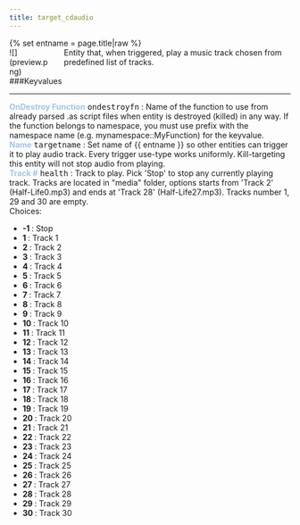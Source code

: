 ```yaml
---
title: target_cdaudio
---
```

<div>{% set entname = page.title|raw %}</div>
<div class="container previewimg">
<div class="columns">
<div class="imagepadding column col-auto" markdown="1">![](preview.png)</div>
<div class="column entityentry" markdown="1">Entity that, when triggered, play a music track chosen from predefined list of tracks.</div>
</div>
</div>
###Keyvalues
<hr>
<div class="entityentry" markdown="1">
<span style="color:#9fc5e8;"><b>OnDestroy Function</b></span> <kbd  class="tooltip" data-tooltip="string">ondestroyfn</kbd> :
Name of the function to use from already parsed .as script files when entity is destroyed (killed) in any way. If the function belongs to namespace, you must use prefix with the namespace name (e.g. mynamespace::MyFunction) for the keyvalue.
</div>
<div class="entityentry" markdown="1">
<span style="color:#9fc5e8;"><b>Name</b></span> <kbd  class="tooltip" data-tooltip="target_source">targetname</kbd> :
Set name of {{ entname }} so other entities can trigger it to play audio track. Every trigger use-type works uniformly. Kill-targeting this entity will not stop audio from playing.
</div>
<div class="entityentry" markdown="1">
<span style="color:#9fc5e8;"><b>Track #</b></span> <kbd  class="tooltip" data-tooltip="choices">health</kbd> :
Track to play. Pick 'Stop' to stop any currently playing track. Tracks are located in "media" folder, options starts from 'Track 2' (Half-Life0.mp3) and ends at 'Track 28' (Half-Life27.mp3). Tracks number 1, 29 and 30 are empty.
<div class="accordion">
<input type="checkbox" id="accordion-1" name="accordion-checkbox" hidden>
<label class="accordion-header" for="accordion-1">
<i class="icon icon-arrow-right mr-1"></i>
Choices:
</label>
<div class="accordion-body">
<ul>
<li><b>-1 </b> : Stop</li>
<li><b>1 </b> : Track 1</li>
<li><b>2 </b> : Track 2</li>
<li><b>3 </b> : Track 3</li>
<li><b>4 </b> : Track 4</li>
<li><b>5 </b> : Track 5</li>
<li><b>6 </b> : Track 6</li>
<li><b>7 </b> : Track 7</li>
<li><b>8 </b> : Track 8</li>
<li><b>9 </b> : Track 9</li>
<li><b>10 </b> : Track 10</li>
<li><b>11 </b> : Track 11</li>
<li><b>12 </b> : Track 12</li>
<li><b>13 </b> : Track 13</li>
<li><b>14 </b> : Track 14</li>
<li><b>15 </b> : Track 15</li>
<li><b>16 </b> : Track 16</li>
<li><b>17 </b> : Track 17</li>
<li><b>18 </b> : Track 18</li>
<li><b>19 </b> : Track 19</li>
<li><b>20 </b> : Track 20</li>
<li><b>21 </b> : Track 21</li>
<li><b>22 </b> : Track 22</li>
<li><b>23 </b> : Track 23</li>
<li><b>24 </b> : Track 24</li>
<li><b>25 </b> : Track 25</li>
<li><b>26 </b> : Track 26</li>
<li><b>27 </b> : Track 27</li>
<li><b>28 </b> : Track 28</li>
<li><b>29 </b> : Track 29</li>
<li><b>30 </b> : Track 30</li>
</ul>
</div>
</div>
</div>
